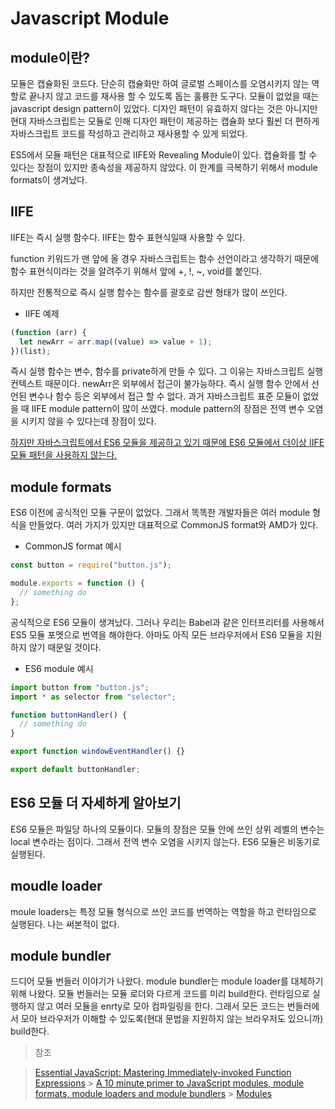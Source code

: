 # Javascript Module

## module이란?

모듈은 캡슐화된 코드다. 단순히 캡슐화만 하여 글로벌 스페이스를 오염시키지 않는 역할로 끝나지 않고 코드를 재사용 할 수 있도록 돕는 훌륭한 도구다. 모듈이 없었을 때는 javascript design pattern이 있었다. 디자인 패턴이 유효하지 않다는 것은 아니지만 현대 자바스크립트는 모듈로 인해 디자인 패턴이 제공하는 캡슐화 보다 훨씬 더 편하게 자바스크립트 코드를 작성하고 관리하고 재사용할 수 있게 되었다.

ES5에서 모듈 패턴은 대표적으로 IIFE와 Revealing Module이 있다. 캡슐화를 할 수 있다는 장점이 있지만 종속성을 제공하지 않았다. 이 한계를 극복하기 위해서 module formats이 생겨났다.

## IIFE

IIFE는 즉시 실행 함수다. IIFE는 함수 표현식일때 사용할 수 있다.

function 키워드가 맨 앞에 올 경우 자바스크립트는 함수 선언이라고 생각하기 때문에 함수 표현식이라는 것을 알려주기 위해서 앞에 +, !, ~, void를 붙인다.

하지만 전통적으로 즉시 실행 함수는 함수를 괄호로 감싼 형태가 많이 쓰인다.

- IIFE 예제

```javascript
(function (arr) {
  let newArr = arr.map((value) => value + 1);
})(list);
```

즉시 실행 함수는 변수, 함수를 private하게 만들 수 있다. 그 이유는 자바스크립트 실행 컨텍스트 때문이다. newArr은 외부에서 접근이 불가능하다. 즉시 실행 함수 안에서 선언된 변수나 함수 등은 외부에서 접근 할 수 없다. 과거 자바스크립트 표준 모듈이 없었을 때 IIFE module pattern이 많이 쓰였다. module pattern의 장점은 전역 변수 오염을 시키지 않을 수 있다는데 장점이 있다.

[하지만 자바스크립트에서 ES6 모듈을 제공하고 있기 때문에 ES6 모듈에서 더이상 IIFE 모듈 패턴을 사용하지 않는다.](https://hashnode.com/post/do-es6-modules-make-the-case-of-iifes-obsolete-civ96wet80scqgc538un20es0)

## module formats

ES6 이전에 공식적인 모듈 구문이 없었다. 그래서 똑똑한 개발자들은 여러 module 형식을 만들었다. 여러 가지가 있지만 대표적으로 CommonJS format와 AMD가 있다.

- CommonJS format 예시

```javascript
const button = require("button.js");

module.exports = function () {
  // something do
};
```

공식적으로 ES6 모듈이 생겨났다. 그러나 우리는 Babel과 같은 인터프리터를 사용해서 ES5 모듈 포멧으로 번역을 해야한다. 아마도 아직 모든 브라우저에서 ES6 모듈을 지원하지 않기 때문일 것이다.

- ES6 module 예시

```javascript
import button from "button.js";
import * as selector from "selector";

function buttonHandler() {
  // something do
}

export function windowEventHandler() {}

export default buttonHandler;
```

## ES6 모듈 더 자세하게 알아보기

ES6 모듈은 파일당 하나의 모듈이다. 모듈의 장점은 모듈 안에 쓰인 상위 레벨의 변수는 local 변수라는 점이다. 그래서 전역 변수 오염을 시키지 않는다. ES6 모듈은 비동기로 실행된다.

## moudle loader

moule loaders는 특정 모듈 형식으로 쓰인 코드를 번역하는 역할을 하고 런타임으로 실행된다. 나는 써본적이 없다.

## module bundler

드디어 모듈 번들러 이야기가 나왔다. module bundler는 module loader를 대체하기 위해 나왔다. 모듈 번들러는 모듈 로더와 다르게 코드를 미리 build한다. 런타임으로 실행하지 않고 여러 모듈을 enrty로 모아 컴파일링을 한다. 그래서 모든 코드는 번들러에서 모아 브라우저가 이해할 수 있도록(현대 문법을 지원하지 않는 브라우저도 있으니까) build한다.

> 참조

> [Essential JavaScript: Mastering Immediately-invoked Function Expressions](https://vvkchandra.medium.com/essential-javascript-mastering-immediately-invoked-function-expressions-67791338ddc6) > [A 10 minute primer to JavaScript modules, module formats, module loaders and module bundlers](https://www.jvandemo.com/a-10-minute-primer-to-javascript-modules-module-formats-module-loaders-and-module-bundlers/) > [Modules](https://exploringjs.com/es6/ch_modules.html#sec_mixing-named-and-default-exports)
